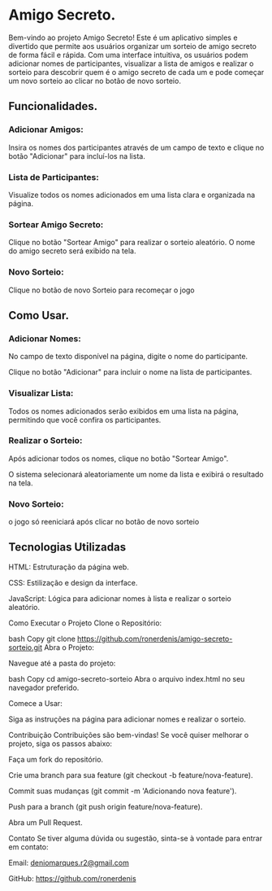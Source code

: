 # Amigo Secreto.
Bem-vindo ao projeto Amigo Secreto! Este é um aplicativo simples e divertido que permite aos usuários organizar um sorteio de amigo secreto de forma fácil e rápida. Com uma interface intuitiva, os usuários podem adicionar nomes de participantes, visualizar a lista de amigos e realizar o sorteio para descobrir quem é o amigo secreto de cada um e pode começar um novo sorteio ao clicar no botão de novo sorteio.

## Funcionalidades.
### Adicionar Amigos:
Insira os nomes dos participantes através de um campo de texto e clique no botão "Adicionar" para incluí-los na lista.

### Lista de Participantes: 
Visualize todos os nomes adicionados em uma lista clara e organizada na página.

### Sortear Amigo Secreto: 
Clique no botão "Sortear Amigo" para realizar o sorteio aleatório. O nome do amigo secreto será exibido na tela.

### Novo Sorteio:
Clique no botão de novo Sorteio para recomeçar o jogo

## Como Usar.
### Adicionar Nomes:

No campo de texto disponível na página, digite o nome do participante.

Clique no botão "Adicionar" para incluir o nome na lista de participantes.

### Visualizar Lista:

Todos os nomes adicionados serão exibidos em uma lista na página, permitindo que você confira os participantes.

### Realizar o Sorteio:

Após adicionar todos os nomes, clique no botão "Sortear Amigo".

O sistema selecionará aleatoriamente um nome da lista e exibirá o resultado na tela.

### Novo Sorteio:
o jogo só reeniciará após clicar no botão de novo sorteio

## Tecnologias Utilizadas
HTML: Estruturação da página web.

CSS: Estilização e design da interface.

JavaScript: Lógica para adicionar nomes à lista e realizar o sorteio aleatório.

Como Executar o Projeto
Clone o Repositório:

bash
Copy
git clone https://github.com/ronerdenis/amigo-secreto-sorteio.git
Abra o Projeto:

Navegue até a pasta do projeto:

bash
Copy
cd amigo-secreto-sorteio
Abra o arquivo index.html no seu navegador preferido.

Comece a Usar:

Siga as instruções na página para adicionar nomes e realizar o sorteio.

Contribuição
Contribuições são bem-vindas! Se você quiser melhorar o projeto, siga os passos abaixo:

Faça um fork do repositório.

Crie uma branch para sua feature (git checkout -b feature/nova-feature).

Commit suas mudanças (git commit -m 'Adicionando nova feature').

Push para a branch (git push origin feature/nova-feature).

Abra um Pull Request.

Contato
Se tiver alguma dúvida ou sugestão, sinta-se à vontade para entrar em contato:

Email: deniomarques.r2@gmail.com

GitHub: https://github.com/ronerdenis

